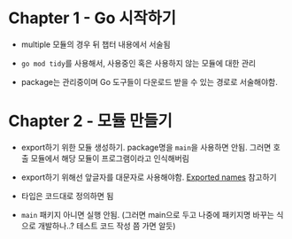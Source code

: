 # Chapter 1 - Go 시작하기

- multiple 모듈의 경우 뒤 챕터 내용에서 서술됨

- `go mod tidy`를 사용해서, 사용중인 혹은 사용하지 않는 모듈에 대한 관리

- package는 관리중이며 Go 도구들이 다운로드 받을 수 있는 경로로 서술해야함.

# Chapter 2 - 모듈 만들기

- export하기 위한 모듈 생성하기. package명을 `main`을 사용하면 안됨. 그러면 호출 모듈에서 해당 모듈이 프로그램이라고 인식해버림

- export하기 위해선 앞글자를 대문자로 사용해야함. [Exported names](https://go.dev/tour/basics/3) 참고하기

- 타입은 코드대로 정의하면 됨

- `main` 패키지 아니면 실행 안됨. (그러면 main으로 두고 나중에 패키지명 바꾸는 식으로 개발하나..? 테스트 코드 작성 쯤 가면 알듯)